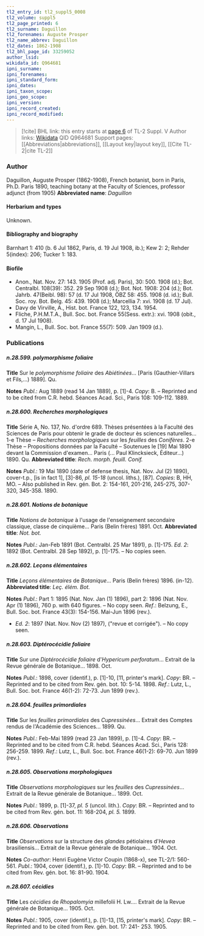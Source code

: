```yaml
---
tl2_entry_id: tl2_suppl5_0008
tl2_volume: suppl5
tl2_page_printed: 6
tl2_surname: Daguillon
tl2_forenames: Auguste Prosper
tl2_name_abbrev: Daguillon
tl2_dates: 1862-1908
tl2_bhl_page_id: 33259052
author_lsid: 
wikidata_id: Q964681
ipni_surname: 
ipni_forenames: 
ipni_standard_form: 
ipni_dates: 
ipni_taxon_scope: 
ipni_geo_scope: 
ipni_version: 
ipni_record_created: 
ipni_record_modified:
---
```


> [!cite] BHL link: this entry starts at [page 6](https://www.biodiversitylibrary.org/page/33259052) of TL-2 Suppl. V
> Author links: [Wikidata](https://www.wikidata.org/wiki/Q964681) QID Q964681
> Support pages: [[Abbreviations|abbreviations]], [[Layout key|layout key]], [[Cite TL-2|cite TL-2]]

### Author

Daguillon, Auguste Prosper (1862-1908), French botanist, born in Paris, Ph.D. Paris 1890, teaching botany at the Faculty of Sciences, professor adjunct (from 1905) 
**Abbreviated name**: *Daguillon*

#### Herbarium and types

Unknown.

#### Bibliography and biography

Barnhart 1: 410 (b. 6 Jul 1862, Paris, d. 19 Jul 1908, ib.); Kew 2: 2; Rehder 5(index): 206; Tucker 1: 183.

#### Biofile

- Anon., Nat. Nov. 27: 143. 1905 (Prof. adj. Paris), 30: 500. 1908 (d.); Bot. Centralbl. 108(39): 352. 29 Sep 1908 (d.); Bot. Not. 1908: 204 (d.); Bot. Jahrb. 47(Beibl. 98): 57 (d. 17 Jul 1908, ÖBZ 58: 455. 1908 (d. id.); Bull. Soc. roy. Bot. Belg. 45: 439. 1908 (d.); Marcellia 7: xvi. 1908 (d. 17 Jul).
- Davy de Virville, A., Hist. bot. France 122, 123, 134. 1954.
- Fliche, P.H.M.T.A., Bull. Soc. bot. France 55(Sess. extr.): xvi. 1908 (obit., d. 17 Jul 1908).
- Mangin, L., Bull. Soc. bot. France 55(7): 509. Jan 1909 (d.).

### Publications

##### n.28.599. polymorphisme foliaire

**Title**
Sur le *polymorphisme foliaire* des *Abiétinées*... \[Paris (Gauthier-Villars et Fils,...) 1889\]. Qu.

**Notes**
*Publ*.: Aug 1889 (read 14 Jan 1889), p. \[1\]-4. *Copy*: B. – Reprinted and to be cited from C.R. hebd. Séances Acad. Sci., Paris 108: 109-112. 1889.

##### n.28.600. Recherches morphologiques

**Title**
Série A, No. 137, No. d'ordre 689. Thèses présentées à la Faculté des Sciences de Paris pour obtenir le grade de docteur ès sciences naturelles... 1-e Thèse – *Recherches morphologiques* sur les *feuilles* des *Conifères*. 2-e Thèse – Propositions données par la Faculté – Soutenues le \[19\] Mai 1890 devant la Commission d'examen... Paris (... Paul Klincksieck, Éditeur...) 1890. Qu.
**Abbreviated title**: *Rech. morph. feuill. Conif.*

**Notes**
*Publ*.: 19 Mai 1890 (date of defense thesis, Nat. Nov. Jul (2) 1890), cover-t.p., \[is in fact 1\], \[3\]-86, *pl. 15-18* (uncol. liths.), \[87\]. *Copies*: B, HH, MO. – Also published in Rev. gén. Bot. 2: 154-161, 201-216, 245-275, 307-320, 345-358. 1890.

##### n.28.601. Notions de botanique

**Title**
*Notions de botanique* à l'usage de l'enseignement secondaire classique, classe de cinquième... Paris (Belin frères) 1891. Oct.
**Abbreviated title**: *Not. bot.*

**Notes**
*Publ*.: Jan-Feb 1891 (Bot. Centralbl. 25 Mar 1891), p. \[1\]-175.
*Ed. 2*: 1892 (Bot. Centralbl. 28 Sep 1892), p. \[1\]-175. – No copies seen.

##### n.28.602. Leçons élémentaires

**Title**
*Leçons élémentaires* de *Botanique*... Paris (Belin frères) 1896. (in-12).
**Abbreviated title**: *Leç. élém. Bot.*

**Notes**
*Publ*.: Part 1: 1895 (Nat. Nov. Jan (1) 1896), part 2: 1896 (Nat. Nov. Apr (1) 1896), 760 p. with 640 figures. – No copy seen.
*Ref*.: Belzung, E., Bull. Soc. bot. France 43(3): 154-156. Mai-Jun 1896 (rev.).
- *Ed. 2*: 1897 (Nat. Nov. Nov (2) 1897), ("revue et corrigée"). – No copy seen.

##### n.28.603. Diptérocécidie foliaire

**Title**
Sur une *Diptérocécidie foliaire* d'*Hypericum perforatum*... Extrait de la Revue générale de Botanique... 1898. Oct.

**Notes**
*Publ*.: 1898, cover (identif.), p. \[1\]-10, \[11, printer's mark\]. *Copy*: BR. – Reprinted and to be cited from Rev. gén. bot. 10: 5-14. 1898.
*Ref*.: Lutz, L., Bull. Soc. bot. France 46(1-2): 72-73. Jun 1899 (rev.).

##### n.28.604. feuilles primordiales

**Title**
Sur les *feuilles primordiales* des *Cupressinées*... Extrait des Comptes rendus de l'Académie des Sciences... 1899. Qu.

**Notes**
*Publ*.: Feb-Mai 1899 (read 23 Jan 1899), p. \[1\]-4. *Copy*: BR. – Reprinted and to be cited from C.R. hebd. Séances Acad. Sci., Paris 128: 256-259. 1899.
*Ref*.: Lutz, L., Bull. Soc. bot. France 46(1-2): 69-70. Jun 1899 (rev.).

##### n.28.605. Observations morphologiques

**Title**
*Observations morphologiques* sur les *feuilles* des *Cupressinées*... Extrait de la Revue générale de Botanique... 1899. Oct.

**Notes**
*Publ*.: 1899, p. \[1\]-37, *pl. 5* (uncol. lith.). *Copy*: BR. – Reprinted and to be cited from Rev. gén. bot. 11: 168-204, *pl. 5.* 1899.

##### n.28.606. Observations

**Title**
*Observations* sur la structure des *glandes* pétiolaires d'*Hevea* brasiliensis... Extrait de la Revue générale de Botanique... 1904. Oct.

**Notes**
*Co-author*: Henri Eugène Victor Coupin (1868-x), see TL-2/1: 560-561.
*Publ*.: 1904, cover (identif.), p. \[1\]-10. *Copy*: BR. – Reprinted and to be cited from Rev. gén. bot. 16: 81-90. 1904.

##### n.28.607. cécidies

**Title**
Les *cécidies* de *Rhopalomyia* millefolii H. Lw.... Extrait de la Revue générale de Botanique... 1905. Oct.

**Notes**
*Publ*.: 1905, cover (identif.), p. \[1\]-13, \[15, printer's mark\]. *Copy*: BR. – Reprinted and to be cited from Rev. gén. bot. 17: 241- 253. 1905.

